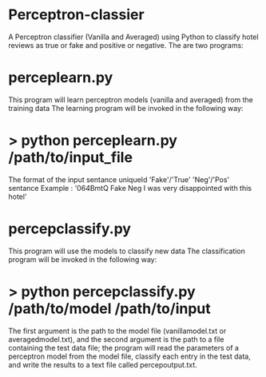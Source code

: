# Perceptron-classier
A Perceptron classifier (Vanilla and Averaged) using Python to classify hotel reviews as true or fake and positive or negative.
The are two programs:
  # perceplearn.py 
  This program will learn perceptron models (vanilla and averaged) from the training data
  The learning program will be invoked in the following way:
  # > python perceplearn.py /path/to/input_file
  The format of the input sentance
  uniqueId 'Fake'/'True' 'Neg'/'Pos' sentance
  Example  : '064BmtQ Fake Neg I was very disappointed with this hotel'
  
  # percepclassify.py 
  This program will use the models to classify new data
  The classification program will be invoked in the following way:
  # > python percepclassify.py /path/to/model /path/to/input
  
  The first argument is the path to the model file (vanillamodel.txt or averagedmodel.txt), and the second argument is the path to a file   containing the test data file; the program will read the parameters of a perceptron model from the model file, classify each entry in     the test data, and write the results to a text file called percepoutput.txt.
